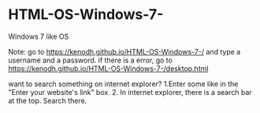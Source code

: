 # HTML-OS-Windows-7-
Windows 7 like OS


Note:
  go to https://kenodh.github.io/HTML-OS-Windows-7-/
  and type a username and a password.
  if there is a error, go to https://kenodh.github.io/HTML-OS-Windows-7-/desktop.html

want to search something on internet explorer?
1.Enter some like in the "Enter your website's link" box.
2. In internet explorer, there is a search bar at the top. Search there.
